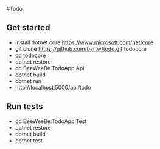 #Todo

## Get started

* install dotnet core https://www.microsoft.com/net/core
* git clone https://github.com/bartw/todo.git todocore 
* cd todocore
* dotnet restore
* cd BeeWeeBe.TodoApp.Api
* dotnet build
* dotnet run
* http://localhost:5000/api/todo

## Run tests

* cd BeeWeeBe.TodoApp.Test
* dotnet restore
* dotnet build
* dotnet test